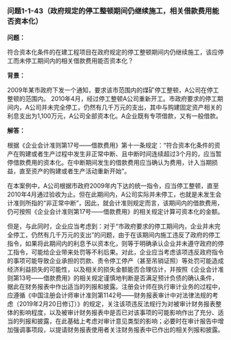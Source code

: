 ### 问题1-1-43（政府规定的停工整顿期间仍继续施工，相关借款费用能否资本化）

**问题：**

符合资本化条件的在建工程项目在政府规定的停工整顿期间内仍继续施工，该应停工而未停工期间内的相关借款费用能否资本化？

**背景：**

2009年某市政府下发一个通知，要求该市范围内的煤矿停工整顿，A公司在停工整顿的范围内。
2010年4月，经过停工整顿A公司重新开工。市政府要求的停工期间内，A公司并未完全停工，仍然有几千万元的支出，其中与购建固定资产相关的利息支出为1,100万元，A公司全部资本化。A企业既有专项借款，又有一般借款。

**解答：**

根据《企业会计准则第17号——借款费用》第十一条规定：“符合资本化条件的资产在购建或者生产过程中发生非正常中断、且中断时间连续超过3个月的，应当暂停借款费用的资本化。在中断期间发生的借款费用应当确认为费用，计入当期损益，直至资产的购建或者生产活动重新开始”。

在本案例中，A公司根据市政府2009年内下达的统一指令，应当停工整顿，直至2010年4月通过验收为止。但在此期间内，A公司实际并未停工，也就是未发生会计准则所指的“非正常中断”，因此，就会计准则规定而言，该期间内的借款费用，仍可按照《企业会计准则第17号——借款费用》的相关规定计算可资本化的金额。

但是，与此同时，企业应当考虑到：对于“市政府要求的停工期间内，企业并未完全停工，仍然有几千万元的支出”的问题，由于在该期间内施工违反了政府的停工指令，如果将此期间内的利息予以资本化，则等于明确承认企业并未遵守政府的停工指令，可能给企业带来处罚等不利后果。对此，企业应当考虑该项违反政府指令的事项可能导致企业承担的罚款、责令停工停产（甚至吊销证照）等处罚可能造成经济利益损失的可能性，以及相关的损失金额能否合理估计，并按照《企业会计准则第13号——借款费用》的相关规定谨慎地判断是否满足预计负债的确认条件，据此在财务报表中作出适当的列报和披露。注册会计师在执行审计业务的过程中，应遵循《中国注册会计师审计准则第1142号——财务报表审计中对法律法规的考虑（2019年2月20日修订）》的规定，关注该项违反法规行为对被审计财务报表整体的影响程度，以及被审计财务报表中是否已对该事项的可能影响作出了充分、适当的列报和披露，在此基础上考虑对审计意见类型的影响；必要时在审计报告中增加强调事项段，以提请财务报表使用者关注财务报表中已作出的相关列报和披露。
